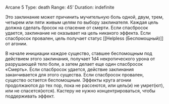 Arcane 5
Type: death
Range: 45’
Duration: indefinite

Это заклинание может причинить мучительную боль одной, двум, трем, четырем или пяти живым целям по выбору заклинателя. Каждая цель должна сделать бросок на спасение от смерти. Если спасбросок удается, заклинание не оказывает на цель никакого эффекта. Если спасбросок провален, цель получает статус [[Helpless (Беспомощный)]]  от агонии.

В начале инициации каждое существо, ставшее беспомощным под действием этого заклинания, получает 1d4 некротического урона от разрушающей тело боли, а затем делает еще один спасбросок «Смерть». Если спасбросок удается, действие заклинания заканчивается для этого существа. Если спасбросок провален, существо остается беспомощным. Эффекты круга агонии продолжаются до тех пор, пока не рассеются, или цель(и) не умрет(ют), или не спасется(ются). Кастеру не нужно концентрироваться, чтобы поддерживать эффект.